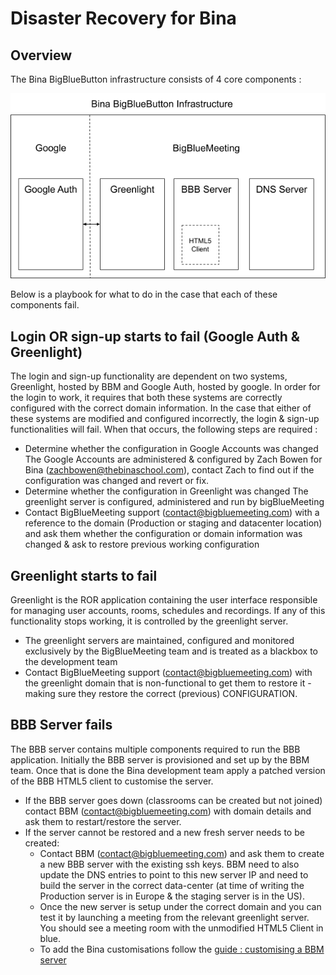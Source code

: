 # Disaster Recovery for Bina
## Overview
The Bina BigBlueButton infrastructure consists of 4 core components :

![Basic architecture diagram](basicArch.png)

Below is a playbook for what to do in the case that each of these components fail.

## Login OR sign-up starts to fail (Google Auth & Greenlight)
The login and sign-up functionality are dependent on two systems, Greenlight, hosted by BBM and Google Auth, hosted by google. In order for the login to work, it requires that both these systems are correctly configured with the correct domain information. In the case that either of these systems are modified and configured incorrectly, the login & sign-up functionalities will fail. When that occurs, the following steps are required :

* Determine whether the configuration in Google Accounts was changed
The Google Accounts are administered & configured by Zach Bowen for Bina (zachbowen@thebinaschool.com), contact Zach to find out if the configuration was changed and revert or fix.
* Determine whether the configuration in Greenlight was changed
The greenlight server is configured, administered and run by bigBlueMeeting
* Contact BigBlueMeeting support (contact@bigbluemeeting.com) with a reference to the domain (Production or staging and datacenter location) and ask them whether the configuration or domain information was changed & ask to restore previous working configuration

## Greenlight starts to fail
Greenlight is the ROR application containing the user interface responsible for managing user accounts, rooms, schedules and recordings. If any of this functionality stops working, it is controlled by the greenlight server.
* The greenlight servers are maintained, configured and monitored exclusively by the BigBlueMeeting team and is treated as a blackbox to the development team
* Contact BigBlueMeeting support (contact@bigbluemeeting.com) with the greenlight domain that is non-functional to get them to restore it - making sure they restore the correct (previous) CONFIGURATION.

## BBB Server fails
The BBB server contains multiple components required to run the BBB application. Initially the BBB server is provisioned and set up by the BBM team. Once that is done the Bina development team apply a patched version of the BBB HTML5 client to customise the server.

* If the BBB server goes down (classrooms can be created but not joined) contact BBM (contact@bigbluemeeting.com) with domain details and ask them to restart/restore the server.
* If the server cannot be restored and a new fresh server needs to be created:
  * Contact BBM (contact@bigbluemeeting.com) and ask them to create a new BBB server with the existing ssh keys. BBM need to also update the DNS entries to point to this new server IP and need to build the server in the correct data-center (at time of writing the Production server is in Europe & the staging server is in the US).
  * Once the new server is setup under the correct domain and you can test it by launching a meeting from the relevant greenlight server. You should see a meeting room with the unmodified HTML5 Client in blue.
  * To add the Bina customisations follow the [guide : customising a BBM server](guide_customClientDeployment.md)
